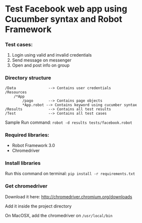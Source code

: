 # Test Facebook web app using Cucumber syntax and Robot Framework

### Test cases:
1. Login using valid and invalid credentials
2. Send message on messenger
3. Open and post info on group

### Directory structure
```
/Data               --> Contains user credentials
/Resources 
    /*App
        /pago       --> Contains page objects
        *App.robot --> Contains keyword using cucumber syntax
/Results            --> Contains all test results
/Test               --> Contains all test cases
```
Sample Run command: `robot -d results tests/facebook.robot`

### Required libraries:
* Robot Framework 3.0
* Chromedriver

### Install libraries
Run this command on terminal: `pip install -r requirements.txt`

### Get chromedriver
Download it here: http://chromedriver.chromium.org/downloads

Add it inside the project directory

On MacOSX, add the chromedriver on `/usr/local/bin`